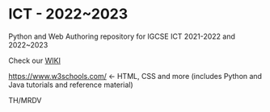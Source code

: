 # ICT - 2022~2023
Python and Web Authoring repository for IGCSE ICT
2021-2022 and 2022~2023

Check our [WIKI](https://github.com/teacher-mrdv/ict-22-23/wiki)

https://www.w3schools.com/ <- HTML, CSS and more (includes Python and Java tutorials and reference material)

TH/MRDV
